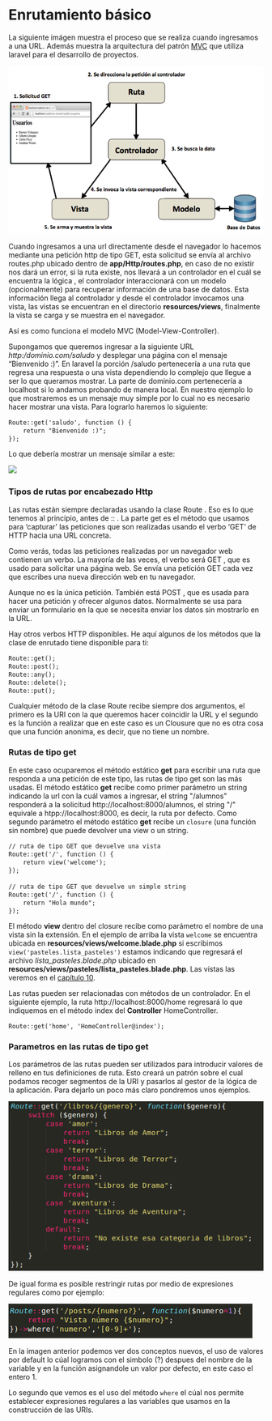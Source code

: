 # Enrutamiento básico

La siguiente imágen muestra el proceso que se realiza cuando ingresamos a una URL. Además muestra la arquitectura del patrón [MVC](https://es.wikipedia.org/wiki/Modelo%E2%80%93vista%E2%80%93controlador) que utiliza laravel para el desarrollo de proyectos.

![](../images/arquitectura.png)

Cuando ingresamos a una url directamente desde el navegador lo hacemos mediante una petición http de tipo GET, esta solicitud se envía al archivo routes.php ubicado dentro de **app/Http/routes.php**, en caso de no existir nos dará un error, si la ruta existe, nos llevará a un controlador en el cuál se encuentra la lógica , el controlador interaccionará con un modelo (opcionalmente) para recuperar información de una base de datos. Esta información llega al controlador y desde el controlador invocamos una vista, las vistas se encuentran en el directorio **resources/views**, finalmente la vista se carga y se muestra en el navegador.

Así es como funciona el modelo MVC (Model-View-Controller).

Supongamos que queremos ingresar a la siguiente URL *http:/dominio.com/saludo* y desplegar una página con el mensaje “Bienvenido :)”.
En laravel la porción /saludo pertenecería a una ruta que regresa una respuesta o una vista dependiendo lo complejo que llegue a ser lo que queramos mostrar. La parte de dominio.com pertenecería a localhost si lo andamos probando de manera local.
En nuestro ejemplo lo que mostraremos es un mensaje muy simple por lo cual no es necesario hacer mostrar una vista.
Para lograrlo haremos lo siguiente:

```
Route::get('saludo', function () {
    return "Bienvenido :)";
});
```

Lo que debería mostrar un mensaje similar a este:

![]('../images/mensaje_bienvenido.png')

### Tipos de rutas por encabezado Http
Las rutas están siempre declaradas usando la clase Route . Eso es lo que tenemos al principio, antes de :: . La parte get es el método que usamos para ‘capturar’ las peticiones que son realizadas usando el verbo ‘GET’ de HTTP hacia una URL concreta.

Como verás, todas las peticiones realizadas por un navegador web contienen un verbo. La mayoría de las veces, el verbo será GET , que es usado para solicitar una página web. Se envía una petición GET cada vez que escribes una nueva dirección web en tu navegador.

Aunque no es la única petición. También está POST , que es usada para hacer una petición y ofrecer algunos datos. Normalmente se usa para enviar un formulario en la que se necesita enviar los datos sin mostrarlo en la URL.

Hay otros verbos HTTP disponibles. He aquí algunos de los métodos que la clase de enrutado tiene disponible para ti:

```
Route::get();
Route::post();
Route::any();
Route::delete();
Route::put();
```


Cualquier método de la clase Route recibe siempre dos argumentos, el primero es la URI con la que queremos hacer coincidir la URL y el segundo es la función a realizar que en este caso es un Clousure  que no es otra cosa que una función anonima, es decir, que no tiene un nombre.

### Rutas de tipo get
En este caso ocuparemos el método estático **get** para escribir una ruta que responda a una petición de este tipo, las rutas de tipo get son las más usadas.
El método estático **get** recibe como primer parámetro un string indicando la url con la cuál vamos a ingresar, el string "/alumnos" responderá a la solicitud http://localhost:8000/alumnos, el string "/" equivale a htpp://localhost:8000, es decir, la ruta por defecto.
Como segundo parámetro el método estático **get** recibe un `closure` (una función sin nombre) que puede devolver una view o un string.
```
// ruta de tipo GET que devuelve una vista
Route::get('/', function () {
    return view('welcome');
});

// ruta de tipo GET que devuelve un simple string
Route::get('/', function () {
    return "Hola mundo";
});

```

El método **view** dentro del closure recibe como parámetro el nombre de una vista sin la extensión. En el ejemplo de arriba la vista `welcome` se encuentra ubicada en **resources/views/welcome.blade.php** si escribimos `view('pasteles.lista_pasteles')` estamos indicando que regresará el archivo *lista_pasteles.blade.php* ubicado en **resources/views/pasteles/lista_pasteles.blade.php**. Las vistas las veremos en el [capítulo 10]('chapter10.md').

Las rutas pueden ser relacionadas con métodos de un controlador. En el siguiente ejemplo, la ruta http://localhost:8000/home regresará lo que indiquemos en el método index del **Controller** HomeController.

```
Route::get('home', 'HomeController@index');
```

### Parametros en las rutas de tipo get

Los parámetros de las rutas pueden ser utilizados para introducir valores de relleno en tus definiciones de ruta. Esto creará un patrón sobre el cual podamos recoger segmentos de la URI y pasarlos al gestor de la lógica de la aplicación.
Para dejarlo un poco más claro pondremos unos ejemplos.

![](../images/rutas-parametros.png)

De igual forma es posible restringir rutas por medio de expresiones regulares como por ejemplo:

![](../images/rutas-expresiones.png)

En la imagen anterior podemos ver dos conceptos nuevos, el uso de valores por default lo cúal logramos con el simbolo (?) despues del nombre de la variable y en la función asignandole un valor por defecto, en este caso el entero 1.

Lo segundo que vemos es el uso del método `where` el cúal nos permite establecer expresiones regulares a las variables que usamos en la construcción de las URIs.
